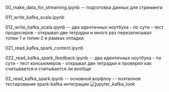 00_make_data_for_streaming.ipynb
-- подготовка данных для стриминга

011_write_kafka_scala.ipynb

012_write_kafka_scala.ipynb
-- два идентичных ноутбука - по сути - тест продюсеров - открывал две тетрадки и много раз перезаписывал топик-1 и топик-2 в рамках отладки

021_read_kafka_spark_content.ipynb

022_read_kafka_spark_feedback.ipynb
-- два идентичных ноутбука - по сути - тест консьюмеров - открывал две тетрадки и проверял как считывается и считывается ли вообще



02_read_kafka_spark.ipynb
-- основной ворфлоу -- поэтапное тестирование spark-kafka интеграции 
![jupyter_kafka_look](https://user-images.githubusercontent.com/42961726/104262349-7a62f580-5498-11eb-8858-9d4e80cc9bf3.png)
